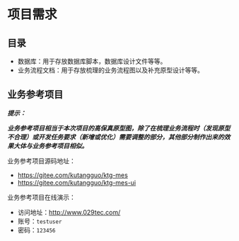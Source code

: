 # 项目需求

## 目录

- 数据库：用于存放数据库脚本，数据库设计文件等等。
- 业务流程文档：用于存放梳理的业务流程图以及补充原型设计等等。

## 业务参考项目

***提示：***

***业务参考项目相当于本次项目的高保真原型图，除了在梳理业务流程时（发现原型不合理）或开发任务要求（新增或优化）需要调整的部分，其他部分制作出来的效果大体与业务参考项目相似。***



业务参考项目源码地址：

- https://gitee.com/kutangguo/ktg-mes
- https://gitee.com/kutangguo/ktg-mes-ui

业务参考项目在线演示：

- 访问地址：http://www.029tec.com/
- 账号：`testuser`
- 密码：`123456`

